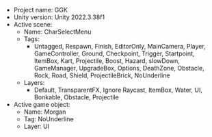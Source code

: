 <!-- UNITY CODE ASSIST INSTRUCTIONS START -->
- Project name: GGK
- Unity version: Unity 2022.3.38f1
- Active scene:
  - Name: CharSelectMenu
  - Tags:
    - Untagged, Respawn, Finish, EditorOnly, MainCamera, Player, GameController, Ground, Checkpoint, Trigger, Startpoint, ItemBox, Kart, Projectile, Boost, Hazard, slowDown, GameManager, UpgradeBox, Options, DeathZone, Obstacle, Rock, Road, Shield, ProjectileBrick, NoUnderline
  - Layers:
    - Default, TransparentFX, Ignore Raycast, ItemBox, Water, UI, Bonkable, Obstacle, Projectile
- Active game object:
  - Name: Morgan
  - Tag: NoUnderline
  - Layer: UI
<!-- UNITY CODE ASSIST INSTRUCTIONS END -->